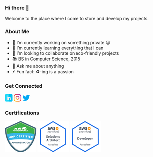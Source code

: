 <!-- **yuelchen/yuelchen** is a ✨ _special_ ✨ repository because its `README.md` (this file) appears on your GitHub profile. -->

### Hi there 👋
Welcome to the place where I come to store and develop my projects. 

### About Me
- 🔭 I’m currently working on something private 😉  
- 🌱 I’m currently learning everything that I can
- 👯 I’m looking to collaborate on eco-friendly projects
- 📚 BS in Computer Science, 2015
- 💬 Ask me about anything
- ⚡ Fun fact: ♻️-ing is a passion

### Get Connected
[![LinkedIn](./static/icons/linkedin-24x24.png)](https://www.linkedin.com/in/yuelchen) 
[![Instagram](./static/icons/instagram-24x24.png)](https://www.instagram.com/yuelchen) 
[![Twitter](./static/icons/twitter-24x24.png)](https://twitter.com/yuelchen93) 

### Certifications
[![Hortonworks Certified Administrator](./static/certifications/hdp-ca.png)](http://bcert.me/sxcrztfb) 
[![AWS Certified Solutions Architect - Associate](./static/certifications/aws-csa-a.png)](https://www.certmetrics.com/amazon/public/badge.aspx?i=1&t=c&d=2018-12-01&ci=AWS00699685) 
[![AWS Certified Developer - Associate](./static/certifications/aws-cd-a.png)](https://www.certmetrics.com/amazon/public/badge.aspx?i=2&t=c&d=2019-01-23&ci=AWS00699685) 

